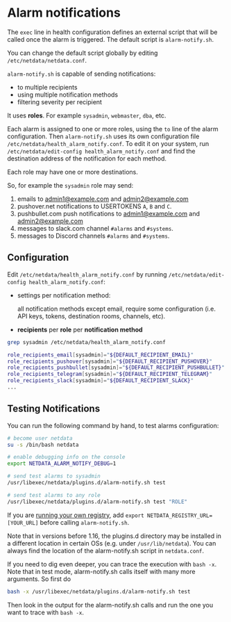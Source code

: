 <!--
title: "Alarm notifications"
description: "Reference documentation for Netdata's alarm notification feature, which supports dozens of endpoints, user roles, and more."
custom_edit_url: "https://github.com/netdata/netdata/edit/master/health/notifications/README.md"
sidebar_label: "Notifications Reference"
learn_status: "Published"
learn_topic_type: "Tasks"
learn_rel_path: "Operations/Alerts"
-->

# Alarm notifications

The `exec` line in health configuration defines an external script that will be called once
the alarm is triggered. The default script is `alarm-notify.sh`.

You can change the default script globally by editing `/etc/netdata/netdata.conf`.

`alarm-notify.sh` is capable of sending notifications:

-   to multiple recipients
-   using multiple notification methods
-   filtering severity per recipient

It uses **roles**. For example `sysadmin`, `webmaster`, `dba`, etc.

Each alarm is assigned to one or more roles, using the `to` line of the alarm configuration. Then `alarm-notify.sh` uses
its own configuration file `/etc/netdata/health_alarm_notify.conf`. To edit it on your system, run
`/etc/netdata/edit-config health_alarm_notify.conf` and find the destination address of the notification for each
method.

Each role may have one or more destinations.

So, for example the `sysadmin` role may send:

1.  emails to admin1@example.com and admin2@example.com
2.  pushover.net notifications to USERTOKENS `A`, `B` and `C`.
3.  pushbullet.com push notifications to admin1@example.com and admin2@example.com
4.  messages to slack.com channel `#alarms` and `#systems`.
5.  messages to Discord channels `#alarms` and `#systems`.

## Configuration

Edit `/etc/netdata/health_alarm_notify.conf` by running `/etc/netdata/edit-config health_alarm_notify.conf`:

-   settings per notification method:

     all notification methods except email, require some configuration
     (i.e. API keys, tokens, destination rooms, channels, etc).

-  **recipients** per **role** per **notification method**

```sh
grep sysadmin /etc/netdata/health_alarm_notify.conf

role_recipients_email[sysadmin]="${DEFAULT_RECIPIENT_EMAIL}"
role_recipients_pushover[sysadmin]="${DEFAULT_RECIPIENT_PUSHOVER}"
role_recipients_pushbullet[sysadmin]="${DEFAULT_RECIPIENT_PUSHBULLET}"
role_recipients_telegram[sysadmin]="${DEFAULT_RECIPIENT_TELEGRAM}"
role_recipients_slack[sysadmin]="${DEFAULT_RECIPIENT_SLACK}"
...
```

## Testing Notifications

You can run the following command by hand, to test alarms configuration:

```sh
# become user netdata
su -s /bin/bash netdata

# enable debugging info on the console
export NETDATA_ALARM_NOTIFY_DEBUG=1

# send test alarms to sysadmin
/usr/libexec/netdata/plugins.d/alarm-notify.sh test

# send test alarms to any role
/usr/libexec/netdata/plugins.d/alarm-notify.sh test "ROLE"
```

If you are [running your own registry](https://github.com/netdata/netdata/blob/master/registry/README.md#run-your-own-registry), add `export NETDATA_REGISTRY_URL=[YOUR_URL]` before calling `alarm-notify.sh`.

Note that in versions before 1.16, the plugins.d directory may be installed in a different location in certain OSs (e.g. under `/usr/lib/netdata`). You can always find the location of the alarm-notify.sh script in `netdata.conf`.

If you need to dig even deeper, you can trace the execution with `bash -x`. Note that in test mode, alarm-notify.sh calls itself with many more arguments. So first do

```sh
bash -x /usr/libexec/netdata/plugins.d/alarm-notify.sh test
```

 Then look in the output for the alarm-notify.sh calls and run the one you want to trace with `bash -x`. 


